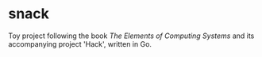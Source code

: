 # snack
Toy project following the book *The Elements of Computing Systems* and its accompanying project 'Hack', written in Go.
